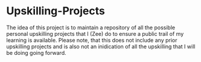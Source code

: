 # Upskilling-Projects
The idea of this project is to maintain a repository of all the possible personal upskilling projects that I (Zee) do to ensure a public trail of my learning is available. Please note, that this does not include any prior upskilling projects and is also not an inidication of all the upskilling that I will be doing going forward.
